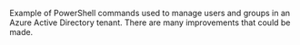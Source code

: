 Example of PowerShell commands used to manage users and groups in an Azure Active Directory tenant.
There are many improvements that could be made.

